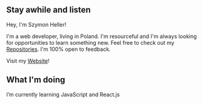  ## Stay awhile and listen

Hey, I'm Szymon Heller!

I'm a web developer, living in Poland. I'm resourceful and I'm always looking for opportunities to learn something new. Feel free to check out my [Repositories](https://github.com/szymonheller?tab=repositories). I'm 100% open to feedback.

Visit my [Website](http://szymonheller.com)!

## What I'm doing
I’m currently learning JavaScript and React.js
